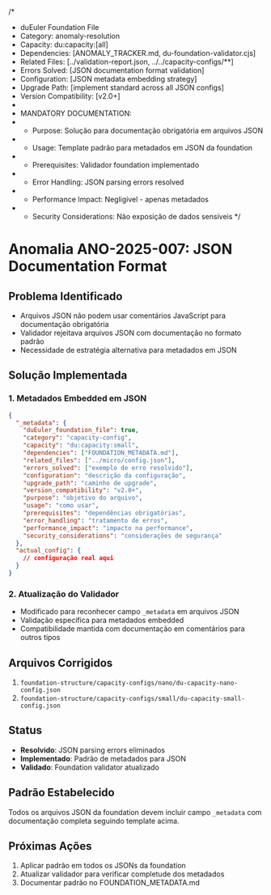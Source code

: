 /*
* duEuler Foundation File
* Category: anomaly-resolution
* Capacity: du:capacity:[all]
* Dependencies: [ANOMALY_TRACKER.md, du-foundation-validator.cjs]
* Related Files: [../validation-report.json, ../../capacity-configs/**]
* Errors Solved: [JSON documentation format validation]
* Configuration: [JSON metadata embedding strategy]
* Upgrade Path: [implement standard across all JSON configs]
* Version Compatibility: [v2.0+]
* 
* MANDATORY DOCUMENTATION:
* - Purpose: Solução para documentação obrigatória em arquivos JSON
* - Usage: Template padrão para metadados em JSON da foundation
* - Prerequisites: Validador foundation implementado
* - Error Handling: JSON parsing errors resolved
* - Performance Impact: Negligível - apenas metadados
* - Security Considerations: Não exposição de dados sensíveis
*/

# Anomalia ANO-2025-007: JSON Documentation Format

## Problema Identificado
- Arquivos JSON não podem usar comentários JavaScript para documentação obrigatória
- Validador rejeitava arquivos JSON com documentação no formato padrão
- Necessidade de estratégia alternativa para metadados em JSON

## Solução Implementada
### 1. Metadados Embedded em JSON
```json
{
  "_metadata": {
    "duEuler_foundation_file": true,
    "category": "capacity-config",
    "capacity": "du:capacity:small",
    "dependencies": ["FOUNDATION_METADATA.md"],
    "related_files": ["../micro/config.json"],
    "errors_solved": ["exemplo de erro resolvido"],
    "configuration": "descrição da configuração",
    "upgrade_path": "caminho de upgrade",
    "version_compatibility": "v2.0+",
    "purpose": "objetivo do arquivo",
    "usage": "como usar",
    "prerequisites": "dependências obrigatórias",
    "error_handling": "tratamento de erros",
    "performance_impact": "impacto na performance",
    "security_considerations": "considerações de segurança"
  },
  "actual_config": {
    // configuração real aqui
  }
}
```

### 2. Atualização do Validador
- Modificado para reconhecer campo `_metadata` em arquivos JSON
- Validação específica para metadados embedded
- Compatibilidade mantida com documentação em comentários para outros tipos

## Arquivos Corrigidos
1. `foundation-structure/capacity-configs/nano/du-capacity-nano-config.json`
2. `foundation-structure/capacity-configs/small/du-capacity-small-config.json`

## Status
- **Resolvido**: JSON parsing errors eliminados
- **Implementado**: Padrão de metadados para JSON
- **Validado**: Foundation validator atualizado

## Padrão Estabelecido
Todos os arquivos JSON da foundation devem incluir campo `_metadata` com documentação completa seguindo template acima.

## Próximas Ações
1. Aplicar padrão em todos os JSONs da foundation
2. Atualizar validador para verificar completude dos metadados
3. Documentar padrão no FOUNDATION_METADATA.md